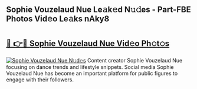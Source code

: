 ## Sophie Vouzelaud Nue Le𝚊k𝚎d N𝚞𝚍es - Part-FBE Photos Vid𝚎o Le𝚊ks nAky8

# <h2><a href="http://fban9me.evod.top/?m=Sophie+Vouzelaud+Nue">🔗 👉🔴 Sophie Vouzelaud Nue Vid𝚎o Ph𝚘t𝚘s</a></h2>

[![Sophie Vouzelaud Nue N𝚞d𝚎s](https://i.imgur.com/8V9OHl7.gif)](http://fban9me.evod.top/?m=Sophie+Vouzelaud+Nue)
Content creator Sophie Vouzelaud Nue focusing on dance trends and lifestyle snippets. Social media Sophie Vouzelaud Nue has become an important platform for public figures to engage with their followers. 
